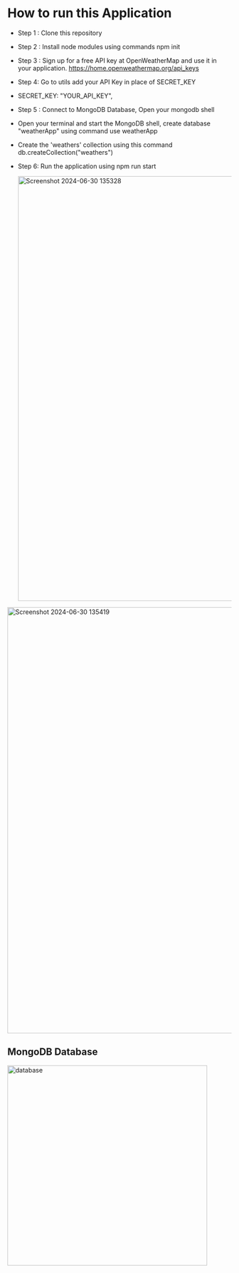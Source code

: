 # How to run this Application
- Step 1 : Clone this repository
- Step 2 : Install node modules using commands npm init
- Step 3 : Sign up for a free API key at OpenWeatherMap and use it in your application.
  https://home.openweathermap.org/api_keys
- Step 4: Go to utils add your API Key in place of SECRET_KEY
- SECRET_KEY: "YOUR_API_KEY",
- Step 5 : Connect to MongoDB Database, Open your mongodb shell
- Open your terminal and start the MongoDB shell, create database "weatherApp" using command use weatherApp
- Create the 'weathers' collection using this command db.createCollection("weathers")
- Step 6: Run the application using npm run start
  
  <img width="953" alt="Screenshot 2024-06-30 135328" src="https://github.com/Mohitraj27/Weather_App/assets/87956374/8e6751f4-c7c6-4def-9548-dd9aef0d1cdf">
<img width="956" alt="Screenshot 2024-06-30 135419" src="https://github.com/Mohitraj27/Weather_App/assets/87956374/96fb4cb7-0065-4e1b-be31-7b1154389e26">

## MongoDB Database
<img width="449" alt="database" src="https://github.com/Mohitraj27/Weather_App/assets/87956374/2584a8e0-7b7e-43cd-a166-1ad9762cb05f">
